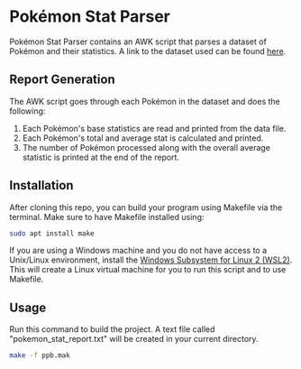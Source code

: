 # Pokémon Stat Parser

Pokémon Stat Parser contains an AWK script that parses a dataset of Pokémon and their statistics. A link to the dataset used can be found [here](https://www.kaggle.com/hamdallak/the-world-of-pokemons
). 

## Report Generation
The AWK script goes through each Pokémon in the dataset and does the following:

1. Each Pokémon's base statistics are read and printed from the data file.
2. Each Pokémon's total and average stat is calculated and printed. 
3. The number of Pokémon processed along with the overall average statistic is printed at the end of the report.

## Installation

After cloning this repo, you can build your program using Makefile via the terminal. Make sure to have Makefile installed using:

```bash
sudo apt install make
```
If you are using a Windows machine and you do not have access to a Unix/Linux environment, install the [Windows Subsystem for Linux 2 (WSL2)](https://docs.microsoft.com/en-us/windows/wsl/install). This will create a Linux virtual machine for you to run this script and to use Makefile.

## Usage

Run this command to build the project. A text file called "pokemon_stat_report.txt" will be created in your current directory.

```bash
make -f ppb.mak
```